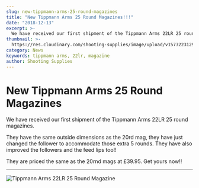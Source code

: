 ```yaml
---
slug: new-tippmann-arms-25-round-magazines
title: "New Tippmann Arms 25 Round Magazines!!!"
date: "2018-12-13"
excerpt: >-
  We have received our first shipment of the Tippmann Arms 22LR 25 round magazines.
thumbnail: >-
  https://res.cloudinary.com/shooting-supplies/image/upload/v1573223129/tippmann/Tippmann-Arms-M4-22LR-25RND-Magazine.webp
category: News
keywords: tippmann arms, 22lr, magazine
author: Shooting Supplies
---
```


# **New Tippmann Arms 25 Round Magazines**

We have received our first shipment of the Tippmann Arms 22LR 25 round magazines.

They have the same outside dimensions as the 20rd mag, they have just changed the follower to accommodate those extra 5 rounds. They have also improved the followers and the feed lips too!!

They are priced the same as the 20rnd mags at £39.95. Get yours now!!

---

![Tippmann Arms 22LR 25 Round Magazine](https://res.cloudinary.com/shooting-supplies/image/upload/v1573223129/tippmann/Tippmann-Arms-M4-22LR-25RND-Magazine.webp)
